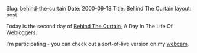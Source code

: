 Slug: behind-the-curtain
Date: 2000-09-18
Title: Behind The Curtain
layout: post

Today is the second day of <a href="http://array.editthispage.com/24hours/">Behind The Curtain</a>, A Day In The Life Of Webloggers.

I&#39;m participating - you can check out a sort-of-live version on my <a href="http://media.redmonk.net/cam/cam.html">webcam</a>.
